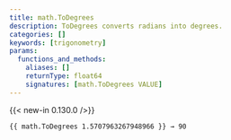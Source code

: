```yaml
---
title: math.ToDegrees
description: ToDegrees converts radians into degrees.
categories: []
keywords: [trigonometry]
params:
  functions_and_methods:
    aliases: []
    returnType: float64
    signatures: [math.ToDegrees VALUE]
---
```


{{< new-in 0.130.0 />}}

```go-html-template
{{ math.ToDegrees 1.5707963267948966 }} → 90
```

